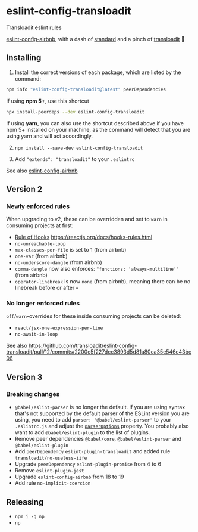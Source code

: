 # eslint-config-transloadit

Transloadit eslint rules

[eslint-config-airbnb](https://www.npmjs.com/package/eslint-config-airbnb), with a dash of [standard](https://github.com/standard/standard) and a pinch of [transloadit](https://github.com/transloadit) 🤏

## Installing

1. Install the correct versions of each package, which are listed by the command:

  ```sh
  npm info "eslint-config-transloadit@latest" peerDependencies
  ```

  If using **npm 5+**, use this shortcut

  ```sh
  npx install-peerdeps --dev eslint-config-transloadit
  ```

  If using **yarn**, you can also use the shortcut described above if you have npm 5+ installed on your machine, as the command will detect that you are using yarn and will act accordingly.

2. `npm install --save-dev eslint-config-transloadit`

3. Add `"extends": "transloadit"` to your `.eslintrc`

See also [eslint-config-airbnb](https://www.npmjs.com/package/eslint-config-airbnb)

## Version 2

### Newly enforced rules

When upgrading to v2, these can be overridden and set to `warn` in consuming projects at first:

- [Rule of Hooks](https://github.com/airbnb/javascript/blob/1eadb93e377da1e56c3f91f26610e5d0a00738a9/packages/eslint-config-airbnb/rules/react-hooks.js) https://reactjs.org/docs/hooks-rules.html
- `no-unreachable-loop`
- `max-classes-per-file` is set to 1 (from airbnb)
- `one-var` (from airbnb)
- `no-underscore-dangle` (from airbnb)
- `comma-dangle` now also enforces: `"functions: 'always-multiline'"` (from airbnb)
- `operator-linebreak` is now `none` (from airbnb), meaning there can be no linebreak before or after `=`

### No longer enforced rules
`off`/`warn`-overrides for these inside consuming projects can be deleted:
- `react/jsx-one-expression-per-line`
- `no-await-in-loop`

See also https://github.com/transloadit/eslint-config-transloadit/pull/12/commits/2200e5f227dcc3893d5d81a80ca35e546c43bc06

## Version 3

### Breaking changes

- `@babel/eslint-parser` is no longer the default. If you are using syntax
  that's not supported by the default parser of the ESLint version you are
  using, you need to add `parser: '@babel/eslint-parser'` to your `.eslintrc.js`
  and adjust the [`parserOptions`](https://eslint.org/docs/user-guide/configuring/language-options#specifying-parser-options)
  property. You probably also want to add `@babel/eslint-plugin` to the list of plugins.
- Remove peer dependencies `@babel/core`, `@babel/eslint-parser` and `@babel/eslint-plugin`
- Add `peerDependency` `eslint-plugin-transloadit` and added rule `transloadit/no-useless-iife`
- Upgrade `peerDependency` `eslint-plugin-promise` from 4 to 6
- Remove `eslint-plugin-jest`
- Upgrade `eslint-config-airbnb` from 18 to 19
- Add rule `no-implicit-coercion`

## Releasing

- `npm i -g np`
- `np`
